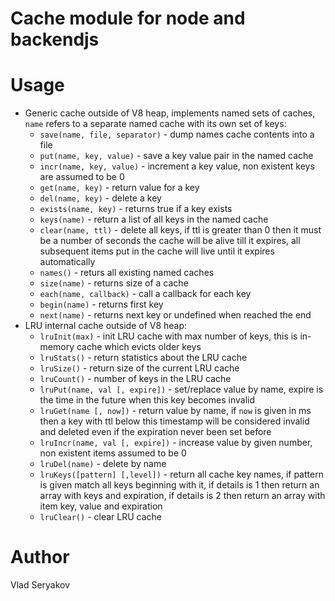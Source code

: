 # Cache module for node and backendjs

# Usage

 - Generic cache outside of V8 heap, implements named sets of caches, `name` refers to a separate named cache
   with its own set of keys:
   - `save(name, file, separator)` - dump names cache contents into a file
   - `put(name, key, value)` - save a key value pair in the named cache
   - `incr(name, key, value)` - increment a key value, non existent keys are assumed to be 0
   - `get(name, key)` - return value for a key
   - `del(name, key)` - delete a key
   - `exists(name, key)` - returns true if a key exists
   - `keys(name)` - return a list of all keys in the named cache
   - `clear(name, ttl)` - delete all keys, if ttl is greater than 0 then it must be a number of seconds the cache will be alive till it expires,
      all subsequent items put in the cache will live until it expires automatically
   - `names()` - returs all existing named caches
   - `size(name)` - returns size of a cache
   - `each(name, callback)` - call a callback for each key
   - `begin(name)` - returns first key
   - `next(name)` - returns next key or undefined when reached the end
 - LRU internal cache outside of V8 heap:
   - `lruInit(max)` - init LRU cache with max number of keys, this is in-memory cache which evicts older keys
   - `lruStats()` - return statistics about the LRU cache
   - `lruSize()` - return size of the current LRU cache
   - `lruCount()` - number of keys in the LRU cache
   - `lruPut(name, val [, expire])` - set/replace value by name, expire is the time in the future when this key becomes invalid
   - `lruGet(name [, now])` - return value by name, if `now` is given in ms then a key with ttl below this timestamp will be considered
   invalid and deleted even if the expiration never been set before
   - `lruIncr(name, val [, expire])` - increase value by given number, non existent items assumed to be 0
   - `lruDel(name)` - delete by name
   - `lruKeys([pattern] [,level])` - return all cache key names, if pattern is given match all keys beginning with it, if details is 1 then return
   an array with keys and expiration, if details is 2 then return an array with item key, value and expiration
   - `lruClear()` - clear LRU cache

# Author

Vlad Seryakov

